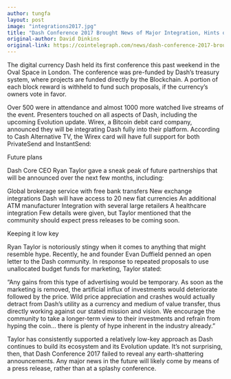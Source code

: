 ```yaml
---
author: tungfa
layout: post
image: "integrations2017.jpg"
title: "Dash Conference 2017 Brought News of Major Integration, Hints on Future"
original-author: David Dinkins
original-link: https://cointelegraph.com/news/dash-conference-2017-brought-news-of-major-integration-hints-on-future
---
```


The digital currency Dash held its first conference this past weekend in the Oval Space in London. The conference was pre-funded by Dash’s treasury system, where projects are funded directly by the Blockchain. A portion of each block reward is withheld to fund such proposals, if the currency’s owners vote in favor.

Over 500 were in attendance and almost 1000 more watched live streams of the event. Presenters touched on all aspects of Dash, including the upcoming Evolution update. Wirex, a Bitcoin debit card company, announced they will be integrating Dash fully into their platform. According to Cash Alternative TV, the Wirex card will have full support for both PrivateSend and InstantSend:


Future plans

Dash Core CEO Ryan Taylor gave a sneak peak of future partnerships that will be announced over the next few months, including:

Global brokerage service with free bank transfers
New exchange integrations
Dash will have access to 20 new fiat currencies
An additional ATM manufacturer
Integration with several large retailers
A healthcare integration
Few details were given, but Taylor mentioned that the community should expect press releases to be coming soon.

Keeping it low key

Ryan Taylor is notoriously stingy when it comes to anything that might resemble hype. Recently, he and founder Evan Duffield penned an open letter to the Dash community. In response to repeated proposals to use unallocated budget funds for marketing, Taylor stated:

“Any gains from this type of advertising would be temporary. As soon as the marketing is removed, the artificial influx of investments would deteriorate followed by the price. Wild price appreciation and crashes would actually detract from Dash’s utility as a currency and medium of value transfer, thus directly working against our stated mission and vision. We encourage the community to take a longer-term view to their investments and refrain from hyping the coin… there is plenty of hype inherent in the industry already.”

Taylor has consistently supported a relatively low-key approach as Dash continues to build its ecosystem and its Evolution update. It’s not surprising, then, that Dash Conference 2017 failed to reveal any earth-shattering announcements. Any major news in the future will likely come by means of a press release, rather than at a splashy conference.
